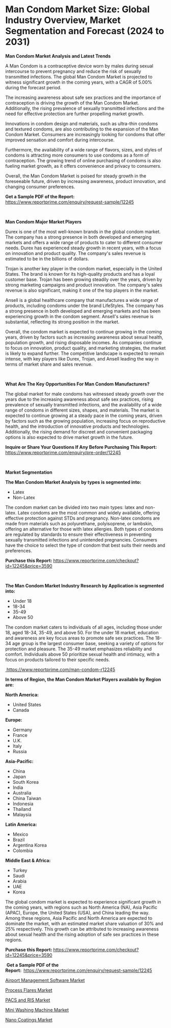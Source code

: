 <p><h1>Man Condom Market Size: Global Industry Overview, Market Segmentation and Forecast (2024 to 2031)</h1></p><p><strong>Man Condom Market Analysis and Latest Trends</strong></p>
<p><p>A Man Condom is a contraceptive device worn by males during sexual intercourse to prevent pregnancy and reduce the risk of sexually transmitted infections. The global Man Condom Market is projected to witness significant growth in the coming years, with a CAGR of 5.00% during the forecast period. </p><p>The increasing awareness about safe sex practices and the importance of contraception is driving the growth of the Man Condom Market. Additionally, the rising prevalence of sexually transmitted infections and the need for effective protection are further propelling market growth. </p><p>Innovations in condom design and materials, such as ultra-thin condoms and textured condoms, are also contributing to the expansion of the Man Condom Market. Consumers are increasingly looking for condoms that offer improved sensation and comfort during intercourse. </p><p>Furthermore, the availability of a wide range of flavors, sizes, and styles of condoms is attracting more consumers to use condoms as a form of contraception. The growing trend of online purchasing of condoms is also fueling market growth, as it offers convenience and privacy to consumers. </p><p>Overall, the Man Condom Market is poised for steady growth in the foreseeable future, driven by increasing awareness, product innovation, and changing consumer preferences.</p></p>
<p><strong>Get a Sample PDF of the Report:&nbsp;</strong> <a href="https://www.reportprime.com/enquiry/request-sample/12245">https://www.reportprime.com/enquiry/request-sample/12245</a></p>
<p>&nbsp;</p>
<p><strong>Man Condom Major Market Players</strong></p>
<p><p>Durex is one of the most well-known brands in the global condom market. The company has a strong presence in both developed and emerging markets and offers a wide range of products to cater to different consumer needs. Durex has experienced steady growth in recent years, with a focus on innovation and product quality. The company's sales revenue is estimated to be in the billions of dollars.</p><p>Trojan is another key player in the condom market, especially in the United States. The brand is known for its high-quality products and has a loyal customer base. Trojan has been growing steadily over the years, driven by strong marketing campaigns and product innovation. The company's sales revenue is also significant, making it one of the top players in the market.</p><p>Ansell is a global healthcare company that manufactures a wide range of products, including condoms under the brand LifeStyles. The company has a strong presence in both developed and emerging markets and has been experiencing growth in the condom segment. Ansell's sales revenue is substantial, reflecting its strong position in the market.</p><p>Overall, the condom market is expected to continue growing in the coming years, driven by factors such as increasing awareness about sexual health, population growth, and rising disposable incomes. As companies continue to focus on innovation, product quality, and marketing strategies, the market is likely to expand further. The competitive landscape is expected to remain intense, with key players like Durex, Trojan, and Ansell leading the way in terms of market share and sales revenue.</p></p>
<p>&nbsp;</p>
<p><strong>What Are The Key Opportunities For Man Condom Manufacturers?</strong></p>
<p><p>The global market for male condoms has witnessed steady growth over the years due to the increasing awareness about safe sex practices, rising prevalence of sexually transmitted infections, and the availability of a wide range of condoms in different sizes, shapes, and materials. The market is expected to continue growing at a steady pace in the coming years, driven by factors such as the growing population, increasing focus on reproductive health, and the introduction of innovative products and technologies. Additionally, the rising demand for discreet and convenient packaging options is also expected to drive market growth in the future.</p></p>
<p><strong>Inquire or Share Your Questions If Any Before Purchasing This Report:</strong> <a href="https://www.reportprime.com/enquiry/pre-order/12245">https://www.reportprime.com/enquiry/pre-order/12245</a></p>
<p>&nbsp;</p>
<p><strong>Market Segmentation</strong></p>
<p><strong>The Man Condom Market Analysis by types is segmented into:</strong></p>
<p><ul><li>Latex</li><li>Non-Latex</li></ul></p>
<p><p>The condom market can be divided into two main types: latex and non-latex. Latex condoms are the most common and widely available, offering effective protection against STDs and pregnancy. Non-latex condoms are made from materials such as polyurethane, polyisoprene, or lambskin, offering an alternative for those with latex allergies. Both types of condoms are regulated by standards to ensure their effectiveness in preventing sexually transmitted infections and unintended pregnancies. Consumers have the choice to select the type of condom that best suits their needs and preferences.</p></p>
<p><strong>Purchase this Report:&nbsp;</strong><a href="https://www.reportprime.com/checkout?id=12245&price=3590">https://www.reportprime.com/checkout?id=12245&price=3590</a></p>
<p>&nbsp;</p>
<p><strong>The Man Condom Market Industry Research by Application is segmented into:</strong></p>
<p><ul><li>Under 18</li><li>18-34</li><li>35-49</li><li>Above 50</li></ul></p>
<p><p>The condom market caters to individuals of all ages, including those under 18, aged 18-34, 35-49, and above 50. For the under 18 market, education and awareness are key focus areas to promote safe sex practices. The 18-34 age group is the largest consumer base, seeking a variety of options for protection and pleasure. The 35-49 market emphasizes reliability and comfort. Individuals above 50 prioritize sexual health and intimacy, with a focus on products tailored to their specific needs.</p></p>
<p><a href="https://www.reportprime.com/man-condom-r12245">&nbsp;https://www.reportprime.com/man-condom-r12245</a></p>
<p><strong>In terms of Region, the Man Condom Market Players available by Region are:</strong></p>
<p>
    <p> <strong> North America: </strong>
        <ul>
            <li>United States</li>
            <li>Canada</li>
        </ul>
        </p> 
    <p> <strong> Europe: </strong>
        <ul>
            <li>Germany</li>
            <li>France</li>
            <li>U.K.</li>
            <li>Italy</li>
            <li>Russia</li>
        </ul>
        </p> 
    <p> <strong> Asia-Pacific: </strong>
        <ul>
            <li>China</li>
            <li>Japan</li>
            <li>South Korea</li>
            <li>India</li>
            <li>Australia</li>
            <li>China Taiwan</li>
            <li>Indonesia</li>
            <li>Thailand</li>
            <li>Malaysia</li>
        </ul>
        </p> 
    <p> <strong> Latin America: </strong>
        <ul>
            <li>Mexico</li>
            <li>Brazil</li>
            <li>Argentina Korea</li>
            <li>Colombia</li>
        </ul>
        </p> 
    <p> <strong> Middle East & Africa: </strong>
        <ul>
            <li>Turkey</li>
            <li>Saudi</li>
            <li>Arabia</li>
            <li>UAE</li>
            <li>Korea</li>
        </ul>
    </p>
    </p>
<p><p>The global condom market is expected to experience significant growth in the coming years, with regions such as North America (NA), Asia Pacific (APAC), Europe, the United States (USA), and China leading the way. Among these regions, Asia Pacific and North America are expected to dominate the market, with an estimated market share valuation of 30% and 25% respectively. This growth can be attributed to increasing awareness about sexual health and the rising adoption of safe sex practices in these regions.</p></p>
<p><strong>Purchase this Report: </strong><a href="https://www.reportprime.com/checkout?id=12245&price=3590">https://www.reportprime.com/checkout?id=12245&price=3590</a></p>
<p>&nbsp;<strong>Get a Sample PDF of the Report:&nbsp;&nbsp;</strong><a href="https://www.reportprime.com/enquiry/request-sample/12245">https://www.reportprime.com/enquiry/request-sample/12245</a></p>
<p><strong></strong></p>
<p><p><a href="https://www.linkedin.com/pulse/global-airport-management-software-industry-research-report-y2tbc">Airport Management Software Market</a></p><p><a href="https://medium.com/@kathleenjacksond65/process-flares-market-growth-outlook-from-2024-to-2031-and-it-is-projecting-at-13-cagr-with-09e156972b60">Process Flares Market</a></p><p><a href="https://issuu.com/reportprime-2/docs/pacs-and-ris-market-size-2030.pptx">PACS and RIS Market</a></p><p><a href="https://github.com/khadijahesham19/Market-Research-Report-List-1/blob/main/mini-washing-machine-market.md">Mini Washing Machine Market</a></p><p><a href="https://medium.com/@kathleenjacksond65/global-nano-coatings-market-sector-types-applications-market-player-strategies-regional-growth-0eaacc83df13">Nano Coatings Market</a></p></p>